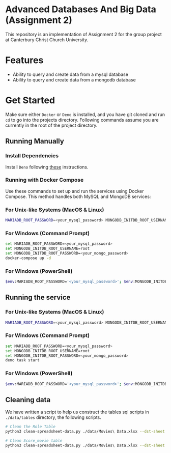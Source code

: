 # Advanced Databases And Big Data (Assignment 2)

This repository is an implementation of Assignment 2 for the group project at
Canterbury Christ Church University.

# Features

- Ability to query and create data from a mysql database
- Ability to query and create data from a mongodb database


# Get Started

Make sure either `Docker` or `Deno` is installed, and you have git cloned and
run `cd` to go into the projects directory. Following commands assume you are
currently in the root of the project directory.

## Running Manually

### Install Dependencies

Install `Deno` following [these](https://docs.deno.com/runtime/manual)
instructions.

### Running with Docker Compose

Use these commands to set up and run the services using Docker Compose. This method handles both MySQL and MongoDB services:

### For Unix-like Systems (MacOS & Linux)

```bash
MARIADB_ROOT_PASSWORD=<your_mysql_password> MONGODB_INITDB_ROOT_USERNAME=root MONGO_INITDB_ROOT_PASSWORD=<your_mongo_password> docker-compose up -d
```

### For Windows (Command Prompt)

```bash
set MARIADB_ROOT_PASSWORD=<your_mysql_password>
set MONGODB_INITDB_ROOT_USERNAME=root
set MONGODB_INITDB_ROOT_PASSWORD=<your_mongo_password>
docker-compose up -d
```

### For Windows (PowerShell)

```bash
$env:MARIADB_ROOT_PASSWORD='<your_mysql_password>'; $env:MONGODB_INITDB_ROOT_USERNAME='root'; $env:MONGODB_INITDB_ROOT_PASSWORD='<your_mongo_password>'; docker-compose up -d
```

## Running the service

### For Unix-like Systems (MacOS & Linux) 
```bash
MARIADB_ROOT_PASSWORD=<your_mysql_password> MONGODB_INITDB_ROOT_USERNAME=root MONGODB_INITDB_ROOT_PASSWORD=<your_mongo_password> deno task start
```

### For Windows (Command Prompt)

```bash
set MARIADB_ROOT_PASSWORD=<your_mysql_password>
set MONGODB_INITDB_ROOT_USERNAME=root
set MONGODB_INITDB_ROOT_PASSWORD=<your_mongo_password>
deno task start
```

### For Windows (PowerShell)

```bash
$env:MARIADB_ROOT_PASSWORD='<your_mysql_password>'; $env:MONGODB_INITDB_ROOT_USERNAME='root'; $env:MONGODB_INITDB_ROOT_PASSWORD='<your_mongo_password>'; deno task start
```

## Cleaning data
We have written a script to help us construct the tables sql scripts in `./data/tables` directory, the following scripts.
```bash
# Clean the Role Table
python3 clean-spreadsheet-data.py ./data/Movies\ Data.xlsx --dst-sheet "Movie Table" --src-sheet "Role Table" --src-column movieId --dst-column movieId --output  data/RoleTable_Cleaned.csv

# Clean Score_movie table
python3 clean-spreadsheet-data.py ./data/Movies\ Data.xlsx --dst-sheet "Internet_user Table" --src-sheet "Score_movie Table" --src-column email --dst-column email --output  data/InternetUsers_Cleaned.csv
```


